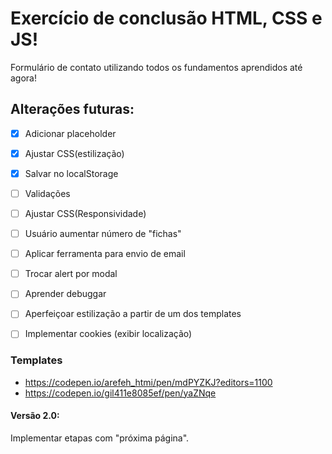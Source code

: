 # Exercício de conclusão HTML, CSS e JS!

Formulário de contato utilizando todos os fundamentos aprendidos até agora!

## Alterações futuras:

- [x] Adicionar placeholder

- [x] Ajustar CSS(estilização)

- [X] Salvar no localStorage

- [ ] Validações

- [ ] Ajustar CSS(Responsividade)

- [ ] Usuário aumentar número de "fichas"

- [ ] Aplicar ferramenta para envio de email

- [ ] Trocar alert por modal 

- [ ] Aprender debuggar

- [ ] Aperfeiçoar estilização a partir de um dos templates

- [ ] Implementar cookies (exibir localização)

### Templates

- https://codepen.io/arefeh_htmi/pen/mdPYZKJ?editors=1100
- https://codepen.io/gil411e8085ef/pen/yaZNqe

#### Versão 2.0:
 Implementar etapas com "próxima página".